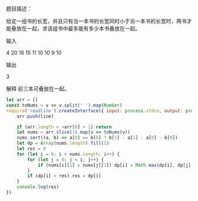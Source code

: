 题目描述：

给定一组书的长宽，并且只有当一本书的长宽同时小于另一本书的长宽时，两书才能叠放在一起，求该组书中最多能有多少本书叠放在一起。

输入

4
20 16
15 11
10 10
9 10

输出

3

解释
前三本可叠放在一起。
```js
let arr = []
const toNums = v => v.split(' ').map(Number)
require('readline').createInterface({ input: process.stdin, output: process.stdout }).on('line', line => {
    arr.push(line)

    if (arr.length < +arr[0] + 1) return
    let nums = arr.slice(1).map(v => toNums(v))
    nums.sort((a, b) => a[0] == b[0] ? b[1] - a[1] : a[0] - b[0])
    let dp = Array(nums.length).fill(1)
    let res = 0
    for (let i = 0; i < nums.length; i++) {
        for (let j = 0; j < i; j++) {
            if (nums[i][1] > nums[j][1]) dp[i] = Math.max(dp[i], dp[j] + 1)
        }
        if (dp[i] > res) res = dp[i]
    }
    console.log(res)
})